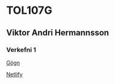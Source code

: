 # TOL107G

## Viktor Andri Hermannsson


### Verkefni 1
[Gögn](/verk1/)

[Netlify](nussari.netlify.app)
